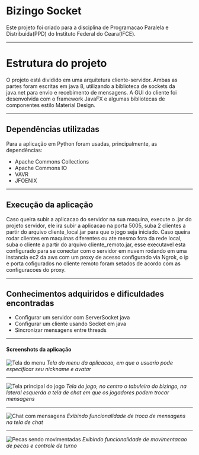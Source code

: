 # Bizingo Socket


Este projeto foi criado para a disciplina de Programacao Paralela e Distribuida(PPD) do Instituto Federal do Ceara(IFCE).

---

# Estrutura do projeto

O projeto está dividido em uma arquitetura cliente-servidor. Ambas as partes foram escritas em java 8, utilizando a biblioteca de sockets da java.net para envio e recebimento de mensagens. A GUI do cliente foi desenvolvida com o framework JavaFX e algumas bibliotecas de componentes estilo Material Design.

---

## Dependências utilizadas

Para a aplicação em Python foram usadas, principalmente, as dependências:

+ Apache Commons Collections
+ Apache Commons IO
+ VAVR
+ JFOENIX

---

## Execução da aplicação

Caso queira subir a aplicacao do servidor na sua maquina, execute o .jar do projeto servidor, ele ira subir a aplicacao na porta 5005, suba 2 clientes a partir do arquivo cliente_local.jar para que o jogo seja iniciado. Caso queira rodar clientes em maquinas diferentes ou ate mesmo fora da rede local, suba o cliente a partir do arquivo cliente_remoto.jar, esse executavel esta configurado para se conectar com o servidor em nuvem rodando em uma instancia ec2 da aws com um proxy de acesso configurado via Ngrok, o ip e porta cofigurados no cliente remoto foram setados de acordo com as configuracoes do proxy.


---

## Conhecimentos adquiridos e dificuldades encontradas

* Configurar um servidor com ServerSocket java
* Configurar um cliente usando Socket em java
* Sincronizar mensagens entre threads

---

#### Screenshots da aplicação

![Tela do menu](https://i.imgur.com/a8tV7XW.jpg)
  *Tela do menu da aplicacao, em que o usuario pode especificar seu nickname e avatar*

---  
  
![Tela principal do jogo](https://i.imgur.com/qYdPb43.jpg)
  *Tela do jogo, no centro o tabuleiro do bizingo, na lateral esquerda a tela de chat em que os jogadores podem trocar mensagens*
  
 ---
 
 ![Chat com mensagens](https://i.imgur.com/1APzKs7.jpg)
  *Exibindo funcionalidade de troca de mensagens na tela de chat*
  
  ---
  
  ![Pecas sendo movimentadas](https://i.imgur.com/443RHA0.jpg)
  *Exibindo funcionalidade de movimentacao de pecas e controle de turno*
  

